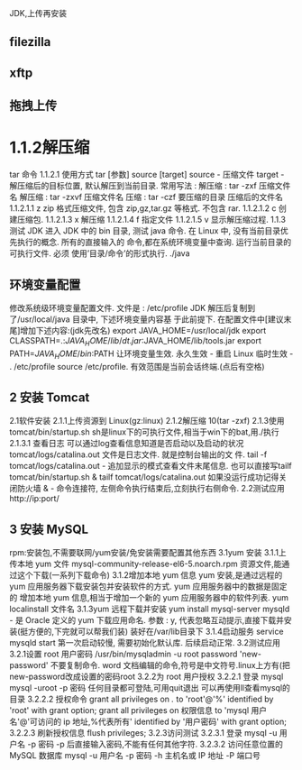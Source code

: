 JDK,上传再安装

## filezilla

## xftp

## 拖拽上传

# 1.1.2解压缩

tar 命令
1.1.2.1 使用方式
tar [参数] source [target]
source - 压缩文件
target - 解压缩后的目标位置, 默认解压到当前目录.
常用写法 :
解压缩 : tar -zxf 压缩文件名
解压缩 : tar -zxvf 压缩文件名
压缩 : tar -czf 要压缩的目录 压缩后的文件名
1.1.2.1.1 z
zip 格式压缩文件, 包含 zip,gz,tar.gz 等格式. 不包含 rar.
1.1.2.1.2 c
创建压缩包.
1.1.2.1.3 x
解压缩
1.1.2.1.4 f
指定文件
1.1.2.1.5 v
显示解压缩过程.
1.1.3测试 JDK
进入 JDK 中的 bin 目录, 测试 java 命令.
在 Linux 中, 没有当前目录优先执行的概念. 所有的直接输入的
命令,都在系统环境变量中查询. 运行当前目录的可执行文件. 必须
使用’目录/命令’的形式执行.
./java

## 环境变量配置

修改系统级环境变量配置文件. 文件是 : /etc/profile
JDK 解压后复制到了/usr/local/java 目录中, 下述环境变量内容基
于此前提下.
在配置文件中[建议末尾]增加下述内容:(jdk先改名)
export JAVA_HOME=/usr/local/jdk
export
CLASSPATH=.:$JAVA_HOME/lib/dt.jar:$JAVA_HOME/lib/tools.jar
export PATH=$JAVA_HOME/bin:$PATH
让环境变量生效.
永久生效 - 重启 Linux
临时生效 - . /etc/profile source /etc/profile. 有效范围是当前会话终端.(点后有空格)

## 2 安装 Tomcat

2.1软件安装
2.1.1上传资源到 Linux(gz:linux)
2.1.2解压缩 10(tar -zxf)
2.1.3使用
tomcat/bin/startup.sh
sh是linux下的可执行文件,相当于win下的bat,用./执行
2.1.3.1 查看日志
可以通过log查看信息知道是否启动以及启动的状况
tomcat/logs/catalina.out 文件是日志文件. 就是控制台输出的文
件.
tail -f tomcat/logs/catalina.out - 追加显示的模式查看文件末尾信息.
也可以直接写tailf
tomcat/bin/startup.sh & tailf tomcat/logs/catalina.out
如果没运行成功记得关闭防火墙
& - 命令连接符, 左侧命令执行结束后,立刻执行右侧命令.
2.2测试应用
http://ip:port/
## 3 安装 MySQL
rpm:安装包,不需要联网/yum安装/免安装需要配置其他东西
3.1yum 安装
3.1.1上传本地 yum 文件
mysql-community-release-el6-5.noarch.rpm
资源文件,能通过这个下载(一系列下载命令)
3.1.2增加本地 yum 信息
yum 安装,是通过远程的 yum 应用服务器下载安装包并安装软件的方式.
yum 应用服务器中的数据是固定的
增加本地 yum 信息,相当于增加一个新的 yum 应用服务器中的软件列表.
yum localinstall 文件名
3.1.3yum 远程下载并安装
yum install mysql-server
mysqld - 是 Oracle 定义的 yum 下载应用命名.
参数 : y, 代表忽略互动提示,直接下载并安装(挺方便的,下完就可以帮我们装)
装好在/var/lib目录下
3.1.4启动服务
service mysqld start
第一次启动较慢, 需要初始化默认库. 后续启动正常.
3.2测试应用
3.2.1设置 root 用户密码
/usr/bin/mysqladmin -u root password 'new-password'
不要复制命令. word 文档编辑的命令,符号是中文符号.linux上方有(把new-password改成设置的密码root
3.2.2为 root 用户授权
3.2.2.1 登录 mysql
mysql -uroot -p 密码
任何目录都可登陆,可用quit退出
可以再使用ll查看mysql的目录
3.2.2.2 授权命令
grant all privileges on *.* to 'root'@'%' identified by 'root' with grant option;
grant all privileges on 权限信息 to 'mysql 用户名'@'可访问的 ip
地址,%代表所有' identified by '用户密码' with grant option;
3.2.2.3 刷新授权信息
flush privileges;
3.2.3访问测试
3.2.3.1 登录
mysql -u 用户名 -p 密码
-p 后直接输入密码,不能有任何其他字符.
3.2.3.2 访问任意位置的 MySQL 数据库
mysql -u 用户名 -p 密码 -h 主机名或 IP 地址 -P 端口号

